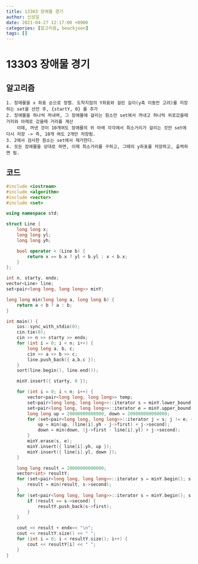 ```yaml
---
title: 13303 장애물 경기
author: 신성일
date: 2021-04-27 12:17:00 +0900
categories: [알고리즘, beackjoon]
tags: []
---
```


# 13303 장애물 경기

## 알고리즘

    1. 장애물을 x 좌표 순으로 정렬. 도착지점의 Y좌표와 걸린 길이(y축 이동만 고려)를 저장하는 set을 선언 후, {startY, 0} 를 추가
    2. 장애물을 하나씩 꺼내며, 그 장애물에 걸리는 원소만 set에서 꺼내고 하나씩 위로갔을때 거리와 아래로 갔을때 거리를 계산
        이때, 꺼낸 것이 10개여도 장애물의 위 아래 각각에서 최소거리가 걸리는 것만 set에 다시 저장 -> 즉, 10개 여도 2개만 저장됨.
    3. 2에서 검사한 원소는 set에서 제거한다.
    4. 모든 장애물을 상대로 하면, 이제 최소거리를 구하고, 그때의 y좌표를 저장하고, 출력하면 됨.

## 코드

```cpp
#include <iostream>
#include <algorithm>
#include <vector>
#include <set>

using namespace std;

struct Line {
	long long x;
	long long yl;
	long long yh;

	bool operator < (Line b) {
		return x == b.x ? yl < b.yl : x < b.x;
	}
};

int n, starty, endx;
vector<Line> line;
set<pair<long long, long long>> minY;

long long min(long long a, long long b) {
	return a < b ? a : b;
}

int main() {
	ios::sync_with_stdio(0);
	cin.tie(0);
	cin >> n >> starty >> endx;
	for (int i = 0; i < n; i++) {
		long long a, b, c;
		cin >> a >> b >> c;
		line.push_back({ a,b,c });
	}
	sort(line.begin(), line.end());

	minY.insert({ starty, 0 });

	for (int i = 0; i < n; i++) {
		vector<pair<long long, long long>> temp;
		set<pair<long long, long long>>::iterator s = minY.lower_bound({ line[i].yl, -200000000000000 });
		set<pair<long long, long long>>::iterator e = minY.upper_bound({ line[i].yh, 200000000000000 });
		long long up = 20000000000000, down = 200000000000000;
		for (set<pair<long long, long long>>::iterator j = s; j != e; ++j) {
			up = min(up, (line[i].yh - j->first) + j->second);
			down = min(down, (j->first - line[i].yl) + j->second);
		}
		minY.erase(s, e);
		minY.insert({ line[i].yh, up });
		minY.insert({ line[i].yl, down });
	}

	long long result = 20000000000000;
	vector<int> resultY;
	for (set<pair<long long, long long>>::iterator s = minY.begin(); s != minY.end(); s++) {
		result = min(result, s->second);
	}
	for (set<pair<long long, long long>>::iterator s = minY.begin(); s != minY.end(); s++) {
		if (result == s->second) {
			resultY.push_back(s->first);
		}
	}

	cout << result + endx<< "\n";
	cout << resultY.size() << " ";
	for (int i = 0; i < resultY.size(); i++) {
		cout << resultY[i] << " ";
	}
}
```

